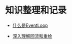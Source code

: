 # 知识整理和记录

* [什么是EventLoop](https://github.com/zhtzjz/2020-FE/issues/2)

* [深入理解回流和重绘](https://github.com/zhtzjz/2020fe/issues/1)
